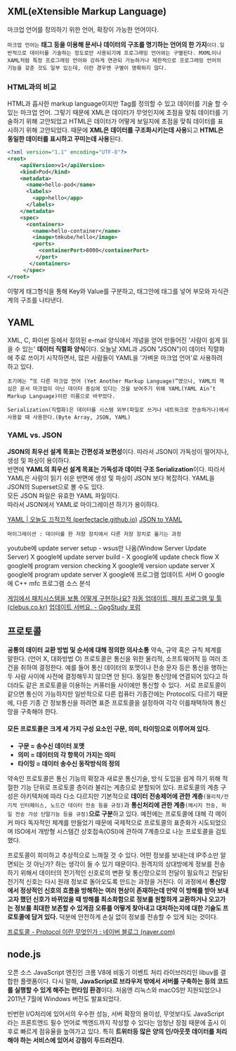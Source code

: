 ﻿## XML(eXtensible Markup Language)
마크업 언어를 정의하기 위한 언어, 확장이 가능한 언어이다.

```마크업 언어는``` **태그 등을 이용해 문서나 데이터의 구조를 명기하는 언어의 한 가지**```이다.일반적으로 데이터를 기술하는 정도로만 사용되기에 프로그래밍 언어와는 구별된다. MXML이나 XAML처럼 특정 프로그래밍 언어와 강하게 연관되 가능하거나 제한적으로 프로그래밍 언어의 기능을 갖춘 것도 일부 있는데, 이런 경우엔 구별이 명확하지 않다.```

### HTML과의 비교

HTML과 흡사한 markup language이지만 Tag를 정의할 수 있고 데이터를 기술 할 수 있는 마크업 언어. 그렇기 때문에 XML은 데이터가 무엇인지에 초점을 맞춰 데이터를 기술하기 위해 고안되었고 HTML은 데이터가 어떻게 보일지에 초점을 맞춰 데이터를 표시하기 위해 고안되었다. 때문에 **XML은 데이터를 구조화시키는데 사용**되고 **HTML은 동일한 데이터를 표시하고 꾸미는데 사용**된다.

```xml
<?xml version="1.1" encoding="UTF-8"?>
<root>
	<apiVersion>v1</apiVersion>
	<kind>Pod</kind>
	<metadata>
	  <name>hello-pod</name>
	  <labels>
	    <app>hello</app>
	  </labels>
	</metadata>
	<spec>
	  <containers>
	    <name>hello-container</name>
	    <image>tmkube/hello</image>
	    <ports>
	      <containerPort>8000</containerPort>
	     </port>
	   </containers>
	 </spec>
</root>
```
이렇게 태그형식을 통해 Key와 Value를 구분하고, 태그안에 태그를 넣어 부모와 자식관계의 구조를 나타낸다. 

## YAML

XML, C, 파이썬 등에서 정의된 e-mail 양식에서 개념을 얻어 만들어진 '사람이 쉽게 읽을 수 있는' **데이터 직렬화 양식**이다. 
 오늘날 XML과 JSON "JSON")이 데이터 직렬화에 주로 쓰이기 시작하면서, 많은 사람들이 YAML을 '가벼운 마크업 언어'로 사용하려 하고 있다.
 
```초기에는 “또 다른 마크업 언어 (Yet Another Markup Language)”였으나, YAML의 핵심은 문서 마크업이 아닌 데이터 중심에 있다는 것을 보여주기 위해 YAML(YAML Ain’t Markup Language)이란 이름으로 바꾸었다.```

```Serialization(직렬화)은 데이터를 시스템 외부(파일로 쓰거나 네트워크로 전송하거나)에서 사용할 때 사용한다.(Byte Array, JSON, YAML)```

### YAML vs. JSON

**JSON의 최우선 설계 목표는 간편성과 보편성**이다. 따라서 JSON이 가독성이 떨어지나,생성 및 파싱이 용이하다.  
반면에 **YAML의 최우선 설계 목표는 가독성과 데이터 구조 Serialization**이다. 따라서 YAML은 사람이 읽기 쉬운 반면에 생성 및 파싱이 JSON 보다 복잡하다. 
 YAML을 JSON의 Superset으로 볼 수도 있다.  
모든 JSON 파일은 유효한 YAML 파일이다.  
따라서 JSON에서 YAML로 마이그레이션 하기가 용이하다.

[YAML | 오늘도 끄적끄적 (perfectacle.github.io)](https://perfectacle.github.io/2018/08/19/yaml/)
[JSON to YAML](https://www.json2yaml.com/)

```마이그레이션 : 데이터를 한 저장 장치에서 다른 저장 장치로 옮기는 과정```

youtube에 update server setup - wsus만 나옴(Window Server Update Server) X
google에 update server build - X
google에 update check flow X
google에 program version checking X
google에 version update server X 
google에 program update server X
google에 프로그램 업데이트 서버 O
google에 C++ mfc 프로그램 소스 분석

[게임에서 패치시스템을 보통 어떻게 구현하나요?](http://1st.gamecodi.com/board/zboard.php?id=GAMECODILAB_QnA_etc&page=4&sn1=&divpage=1&sn=off&ss=on&sc=on&select_arrange=hit&desc=asc&no=2659)
[자동 업데이트, 패치 프로그램 및 툴 (clebus.co.kr)](http://www.clebus.co.kr/clebus/zoom_print.php?id=store&no=3672)
[업데이트 서버요. - GpgStudy 포럼](https://www.gpgstudy.com/forum/viewtopic.php?t=21223)

## 프로토콜

**공통의 데이터 교환 방법 및 순서에 대해 정의한 의사소통** 약속, 규약 혹은 규칙 체계를 말한다. (언어 X, 대화방법 O)
프로토콜은 통신을 위한 물리적, 소프트웨어적 등 여러 조건을 취하여 결정한다. 예를 들어 통신 데이터의 포맷이나 전송 문자 등은 통신을 행하는 두 사람 사이에 사전에 결정해두지 않으면 안 된다. 동일한 통신망에 연결되어 있다고 하더라도 같은 프로토콜을 이용하는 커퓨터들 사이에만 통신할 수 있다. 
&nbsp;서로 프로토콜이 같으면 통신이 가능하지만 일반적으로 다른 컴퓨터 기종간에는 Protocol도 다르기 때문에, 다른 기종 간 정보통신을 하려면 표준 프로토콜을 설정하여 각각 이를채택하여 통신망을 구축해야 한다. 
#### 모든 프로토콜은 크게 세 가지 구성 요소인 구문, 의미, 타이밍으로 이루어져 있다.

 - **구문 = 송수신 데이터 포맷**
 - **의미 = 데이터의 각 항목이 가지는 의미**
 - **타이밍 = 데이터 송수신 동작방식의 정의**

약속인 프로토콜은 통신 기능의 확장과 새로운 통신기술, 방식 도입을 쉽게 하기 위해 적절한 기능 단위로 프로토콜 층이라 불리는 계층으로 분할되어 있다.
프로토콜의 계층 구성은 아키텍처에 따라 다소 다르지만 기본적으로 **데이터 전송제어에 관한 계층**```(물리적/전기적 인터페이스, 노드간 데이터 전송 등을 규정)```과 **통신처리에 관한 계층**```(메시지 전송, 파일 전송 가상 단말기능 등을 규정)```**으로 구분**하고 있다.
예전에는 프로토콜에 대해 각 메이커 마다 독자적인 체계를 만들었기 때문에 국제적으로 프로토콜의 표준화가 시도되었으며 ISO에서 개방형 시스템간 상호접속(OSI)에 관하여 7계층으로 나눈 프로토콜을 검토 했다.

프로토콜이 희미하고 추상적으로 느껴질 것 수 있다. 어떤 정보를 보내는데 IP주소만 알면되는 것 아닌가? 하는 생각이 들 수 있기 때문이다. 
원격지의 상대방에게 정보를 전송하기 위해서 데이터의 전기적인 신호로의 변환 및 통신망으로의 전달이 필요하고 전달된 전기적 신호는 다시 원래 정보로 돌아오도록 만드는 과정을 거친다. 이 과정에서 **통신망에서 정상적인 신호의 흐름을 방해하는 여러 현상이 존재하는데 만약 이 방해를 받아 보내고자 했던 신호가 바뀌었을 때 방해를 최소화함으로 정보를 원할하게 교환하거나 오고가는 정보를 최대한 보존할 수 있게끔 오류를 어떻게 찾아내고 대처하는지에 대한 기술도 프로토콜에 담겨 있다.** 덕분에 안전하게 손실 없이 정보를 전송할 수 있게 되는 것이다. 

[프로토콜 - Protocol 이란 무엇인가 : 네이버 블로그 (naver.com)](https://m.blog.naver.com/PostView.nhn?blogId=on21life&logNo=221509574568&proxyReferer=https:%2F%2Fwww.google.co.kr%2F)

## node.js
오픈 소스 JavaScript 엔진인 크롬 V8에 비동기 이벤트 처리 라이브러리인 libuv를 결합한 플랫폼이다. 다시 말해, **JavaScript로 브라우저 밖에서 서버를 구축하는 등의 코드를 실행할 수 있게 해주는 런타임 환경**이다. 처음엔 리눅스와 macOS만 지원되었으나 2011년 7월에 Windows 버전도 발표되었다.  
  
빈번한 I/O처리에 있어서의 우수한 성능, 서버 확장의 용이성, 무엇보다도 JavaScript라는 프론트엔드 필수 언어로 백엔드까지 작성할 수 있다는 엄청난 장점 때문에 출시 이후로 빠르게 점유율을 높여가고 있다. 특히 **트위터등 많은 양의 인/아웃풋 데이터를 처리해야 하는 서비스에 있어서 강점이 두드러진다.**
